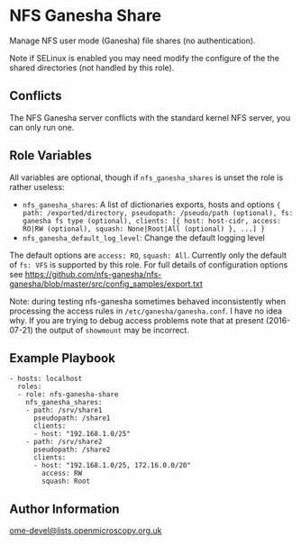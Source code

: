NFS Ganesha Share
=================

Manage NFS user mode (Ganesha) file shares (no authentication).

Note if SELinux is enabled you may need modify the configure of the the shared directories (not handled by this role).


Conflicts
---------

The NFS Ganesha server conflicts with the standard kernel NFS server, you can only run one.


Role Variables
--------------

All variables are optional, though if `nfs_ganesha_shares` is unset the role is rather useless:
- `nfs_ganesha_shares`: A list of dictionaries exports, hosts and options `{ path: /exported/directory, pseudopath: /pseudo/path (optional), fs: ganesha fs type (optional), clients: [{ host: host-cidr, access: RO|RW (optional), squash: None|Root|All (optional) }, ...] }`
- `nfs_ganesha_default_log_level`: Change the default logging level

The default options are `access: RO`, `squash: All`.
Currently only the default of `fs: VFS` is supported by this role.
For full details of configuration options see https://github.com/nfs-ganesha/nfs-ganesha/blob/master/src/config_samples/export.txt

Note: during testing nfs-ganesha sometimes behaved inconsistently when processing the access rules in `/etc/ganesha/ganesha.conf`.
I have no idea why.
If you are trying to debug access problems note that at present (2016-07-21) the output of `showmount` may be incorrect.


Example Playbook
----------------

    - hosts: localhost
      roles:
      - role: nfs-ganesha-share
        nfs_ganesha_shares:
        - path: /srv/share1
          pseudopath: /share1
          clients:
          - host: "192.168.1.0/25"
        - path: /srv/share2
          pseudopath: /share2
          clients:
          - host: "192.168.1.0/25, 172.16.0.0/20"
            access: RW
            squash: Root


Author Information
------------------

ome-devel@lists.openmicroscopy.org.uk
